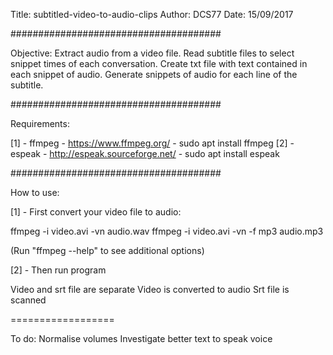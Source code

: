 Title: subtitled-video-to-audio-clips
Author: DCS77
Date: 15/09/2017

######################################

Objective: Extract audio from a video file. Read subtitle files to select snippet times of each conversation. Create txt file with text contained in each snippet of audio. Generate snippets of audio for each line of the subtitle.

######################################

Requirements:

[1] - ffmpeg - https://www.ffmpeg.org/ - sudo apt install ffmpeg
[2] - espeak - http://espeak.sourceforge.net/ - sudo apt install espeak

######################################

How to use:

[1] - First convert your video file to audio:

ffmpeg -i video.avi -vn audio.wav
ffmpeg -i video.avi -vn -f mp3 audio.mp3

(Run "ffmpeg --help" to see additional options)

[2] - Then run program







Video and srt file are separate
Video is converted to audio
Srt file is scanned 




==================

To do:
Normalise volumes
Investigate better text to speak voice
